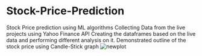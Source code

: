 # Stock-Price-Prediction
Stock Price prediction using ML algorithms
Collecting Data from the live projects using Yahoo Finance API
Creating the dataframes based on the live data and performing different analysis on it.
Demonstrated outline of the stock price using Candle-Stick graph
![newplot](https://user-images.githubusercontent.com/88045362/204136341-29560376-c563-4b13-b039-aa5477d1292a.png)
